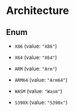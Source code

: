 

# Architecture

## Enum


* `X86` (value: `"X86"`)

* `X64` (value: `"X64"`)

* `ARM` (value: `"Arm"`)

* `ARM64` (value: `"Arm64"`)

* `WASM` (value: `"Wasm"`)

* `S390X` (value: `"S390x"`)



